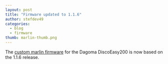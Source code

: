 ```yaml
---
layout: post
title: "Firmware updated to 1.1.6"
author: stefdev49
categories:
  - blog
  - firmware
thumb: marlin-thumb.png
---
```

The [custom marlin firmware](/projects/marlinfw-mod/) for the Dagoma DiscoEasy200 is now based on the 1.1.6 release.
